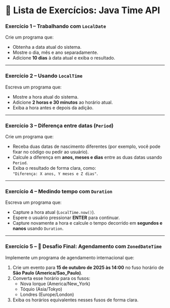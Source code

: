 # 📝 Lista de Exercícios: Java Time API

### **Exercício 1 – Trabalhando com `LocalDate`**
Crie um programa que:
- Obtenha a data atual do sistema.
- Mostre o dia, mês e ano separadamente.
- Adicione **10 dias** à data atual e exiba o resultado.

---

### **Exercício 2 – Usando `LocalTime`**
Escreva um programa que:
- Mostre a hora atual do sistema.
- Adicione **2 horas e 30 minutos** ao horário atual.
- Exiba a hora antes e depois da adição.

---

### **Exercício 3 – Diferença entre datas (`Period`)**
Crie um programa que:
- Receba duas datas de nascimento diferentes (por exemplo, você pode fixar no código ou pedir ao usuário).
- Calcule a diferença em **anos, meses e dias** entre as duas datas usando `Period`.
- Exiba o resultado de forma clara, como:  
  `"Diferença: X anos, Y meses e Z dias"`.

---

### **Exercício 4 – Medindo tempo com `Duration`**
Escreva um programa que:
- Capture a hora atual (`LocalTime.now()`).
- Espere o usuário pressionar **ENTER** para continuar.
- Capture novamente a hora e calcule o tempo decorrido em **segundos e nanos** usando `Duration`.

---

### **Exercício 5 – 🚀 Desafio Final: Agendamento com `ZonedDateTime`**
Implemente um programa de agendamento internacional que:
1. Crie um evento para **15 de outubro de 2025 às 14:00** no fuso horário de **São Paulo (America/Sao_Paulo)**.
2. Converta esse horário para os fusos:
    - Nova Iorque (America/New_York)
    - Tóquio (Asia/Tokyo)
    - Londres (Europe/London)
3. Exiba os horários equivalentes nesses fusos de forma clara.  